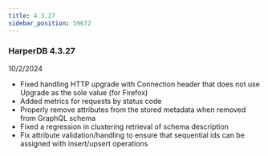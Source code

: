 ```yaml
---
title: 4.3.27
sidebar_position: 59672
---
```


### HarperDB 4.3.27

10/2/2024

- Fixed handling HTTP upgrade with Connection header that does not use Upgrade as the sole value (for Firefox)
- Added metrics for requests by status code
- Properly remove attributes from the stored metadata when removed from GraphQL schema
- Fixed a regression in clustering retrieval of schema description
- Fix attribute validation/handling to ensure that sequential ids can be assigned with insert/upsert operations
